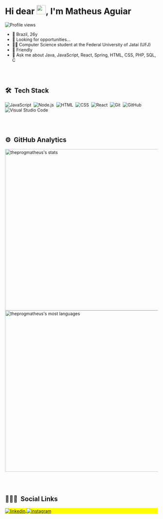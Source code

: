 <h1>Hi dear <img src="https://c.tenor.com/Wx9IEmZZXSoAAAAi/hi.gif" height="30px">, I'm Matheus Aguiar</h1>

<img src="https://komarev.com/ghpvc/?username=theprogmatheus&color=blue" alt="Profile views">

- 📍 Brazil, 26y
- 🔭 Looking for opportunities...
- 🧑‍🎓 Computer Science student at the Federal University of Jataí (UFJ)
- 🤝 Friendly
- 💬 Ask me about Java, JavaScript, React, Spring, HTML, CSS, PHP, SQL, C


<br><br>

## 🛠 &nbsp;Tech Stack

![JavaScript](https://img.shields.io/badge/-JavaScript-05122A?style=flat&logo=javascript)&nbsp;
![Node.js](https://img.shields.io/badge/-Node.js-05122A?style=flat&logo=node.js)&nbsp;
![HTML](https://img.shields.io/badge/-HTML-05122A?style=flat&logo=HTML5)&nbsp;
![CSS](https://img.shields.io/badge/-CSS-05122A?style=flat&logo=CSS3&logoColor=1572B6)&nbsp;
![React](https://img.shields.io/badge/-React-05122A?style=flat&logo=react)&nbsp;
![Git](https://img.shields.io/badge/-Git-05122A?style=flat&logo=git)&nbsp;
![GitHub](https://img.shields.io/badge/-GitHub-05122A?style=flat&logo=github)&nbsp;
![Visual Studio Code](https://img.shields.io/badge/-Visual%20Studio%20Code-05122A?style=flat&logo=visual-studio-code&logoColor=007ACC)&nbsp;

<br><br>

## ⚙️ &nbsp;GitHub Analytics

<p align="left">
<img width="530em" src="https://github-readme-stats.vercel.app/api?username=theprogmatheus&show_icons=true&theme=vision-friendly-dark" alt="theprogmatheus's stats"/>
<img width="530em" src="https://github-readme-stats.vercel.app/api/top-langs/?username=theprogmatheus&layout=compact&theme=vision-friendly-dark" alt="theprogmatheus's most languages"/>
</p>

<br><br>

## 👨🏽‍🦲 &nbsp;Social Links

<p align="left" style="background:yellow">
<a href="https://linkedin.com/in/theprogmatheus" target="_blank">
  <img align="center" src="https://img.shields.io/badge/-theprogmatheus-05122A?style=flat&logo=linkedin" alt="linkedin"/>
</a>
<a href="https://instagram.com/teteuzin.aguiar" target="_blank">
 <img align="center" src="https://img.shields.io/badge/-teteuzin.aguiar-05122A?style=flat&logo=instagram" alt="instagram"/>
</a>
</p>

